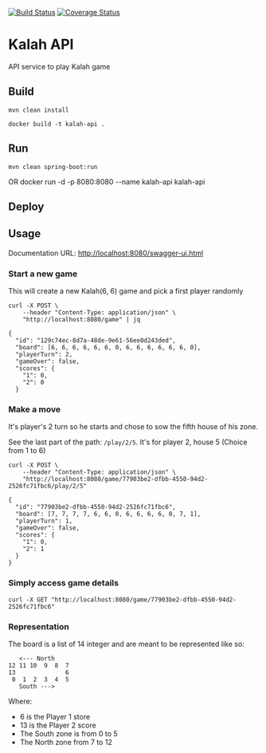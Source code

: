 [![Build Status](https://travis-ci.org/athieriot/kalah-api.svg?branch=master)](https://travis-ci.org/athieriot/kalah-api) [![Coverage Status](https://coveralls.io/repos/github/athieriot/kalah-api/badge.svg?branch=master)](https://coveralls.io/github/athieriot/kalah-api?branch=master)

# Kalah API

API service to play Kalah game

## Build

    mvn clean install
    
    docker build -t kalah-api .

## Run

    mvn clean spring-boot:run

OR
    docker run -d -p 8080:8080 --name kalah-api kalah-api

## Deploy

## Usage

Documentation URL: [http://localhost:8080/swagger-ui.html]()

### Start a new game

This will create a new Kalah(6, 6) game and pick a first player randomly 

    curl -X POST \
        --header "Content-Type: application/json" \
        "http://localhost:8080/game" | jq
    
```
{
  "id": "129c74ec-8d7a-48de-9e61-56ee0d243ded",
  "board": [6, 6, 6, 6, 6, 6, 0, 6, 6, 6, 6, 6, 6, 0],
  "playerTurn": 2,
  "gameOver": false,
  "scores": {
    "1": 0,
    "2": 0
  } 
```
    
### Make a move
     
It's player's 2 turn so he starts and chose to sow the fifth house of his zone.
 
See the last part of the path: `/play/2/5`. It's for player 2, house 5 (Choice from 1 to 6)

    curl -X POST \
        --header "Content-Type: application/json" \
        "http://localhost:8080/game/77903be2-dfbb-4550-94d2-2526fc71fbc6/play/2/5"
    
```
{
  "id": "77903be2-dfbb-4550-94d2-2526fc71fbc6",
  "board": [7, 7, 7, 7, 6, 6, 0, 6, 6, 6, 6, 0, 7, 1],
  "playerTurn": 1,
  "gameOver": false,
  "scores": {
    "1": 0,
    "2": 1
  }
}
```

### Simply access game details

    curl -X GET "http://localhost:8080/game/77903be2-dfbb-4550-94d2-2526fc71fbc6"
    
### Representation
    
The board is a list of 14 integer and are meant to be represented like so:

```
   <--- North
12 11 10  9  8  7
13              6
 0  1  2  3  4  5
   South --->
```

 
Where:

- 6 is the Player 1 store
- 13 is the Player 2 score
- The South zone is from 0 to 5
- The North zone from 7 to 12
